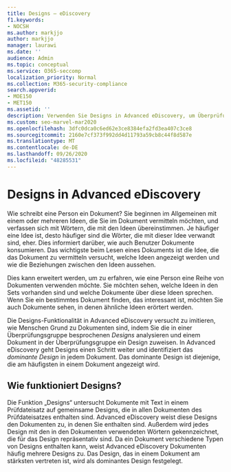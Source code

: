 ```yaml
---
title: Designs – eDiscovery
f1.keywords:
- NOCSH
ms.author: markjjo
author: markjjo
manager: laurawi
ms.date: ''
audience: Admin
ms.topic: conceptual
ms.service: O365-seccomp
localization_priority: Normal
ms.collection: M365-security-compliance
search.appverid:
- MOE150
- MET150
ms.assetid: ''
description: Verwenden Sie Designs in Advanced eDiscovery, um Überprüfungs Sätze zu organisieren, indem Sie das dominante Design in jedem Dokument finden.
ms.custom: seo-marvel-mar2020
ms.openlocfilehash: 3dfc0dca0c6ed62e3ce8384efa2fd3ea407c3ce8
ms.sourcegitcommit: 2160e7cf373f992dd4d11793a59cb8c44f8d587e
ms.translationtype: MT
ms.contentlocale: de-DE
ms.lasthandoff: 09/26/2020
ms.locfileid: "48285531"
---
```

# <a name="themes-in-advanced-ediscovery"></a>Designs in Advanced eDiscovery

Wie schreibt eine Person ein Dokument? Sie beginnen im Allgemeinen mit einem oder mehreren Ideen, die Sie im Dokument vermitteln möchten, und verfassen sich mit Wörtern, die mit den Ideen übereinstimmen. Je häufiger eine Idee ist, desto häufiger sind die Wörter, die mit dieser Idee verwandt sind, eher. Dies informiert darüber, wie auch Benutzer Dokumente konsumieren. Das wichtigste beim Lesen eines Dokuments ist die Idee, die das Dokument zu vermitteln versucht, welche Ideen angezeigt werden und wie die Beziehungen zwischen den Ideen aussehen.

Dies kann erweitert werden, um zu erfahren, wie eine Person eine Reihe von Dokumenten verwenden möchte. Sie möchten sehen, welche Ideen in den Sets vorhanden sind und welche Dokumente über diese Ideen sprechen. Wenn Sie ein bestimmtes Dokument finden, das interessant ist, möchten Sie auch Dokumente sehen, in denen ähnliche Ideen erörtert werden.

Die Designs-Funktionalität in Advanced eDiscovery versucht zu imitieren, wie Menschen Grund zu Dokumenten sind, indem Sie die in einer Überprüfungsgruppe besprochenen *Designs* analysieren und einem Dokument in der Überprüfungsgruppe ein Design zuweisen. In Advanced eDiscovery geht Designs einen Schritt weiter und identifiziert das *dominante Design* in jedem Dokument. Das dominante Design ist diejenige, die am häufigsten in einem Dokument angezeigt wird.

## <a name="how-does-themes-work"></a>Wie funktioniert Designs?

Die Funktion „Designs“ untersucht Dokumente mit Text in einem Prüfdateisatz auf gemeinsame Designs, die in allen Dokumenten des Prüfdateisatzes enthalten sind. Advanced eDiscovery weist diese Designs den Dokumenten zu, in denen Sie enthalten sind. Außerdem wird jedes Design mit den in den Dokumenten verwendeten Wörtern gekennzeichnet, die für das Design repräsentativ sind. Da ein Dokument verschiedene Typen von Designs enthalten kann, weist Advanced eDiscovery Dokumenten häufig mehrere Designs zu. Das Design, das in einem Dokument am stärksten vertreten ist, wird als dominantes Design festgelegt.
